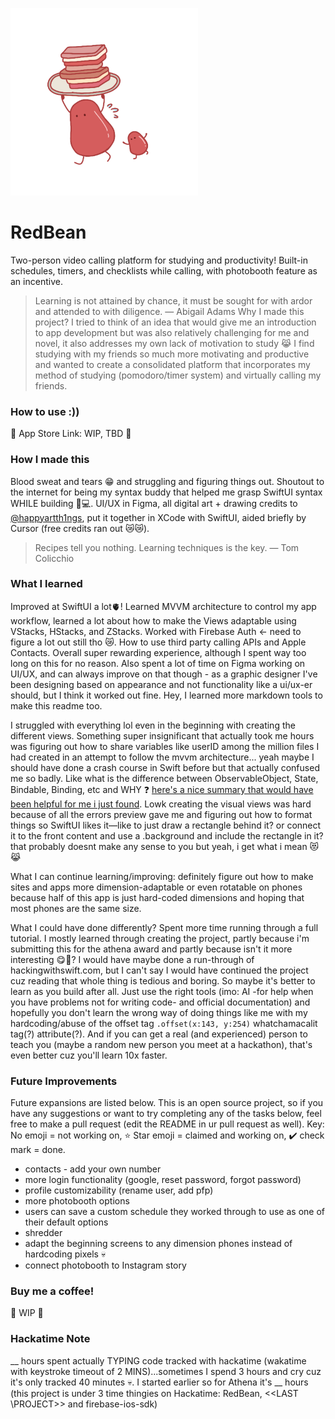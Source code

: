 <img src="https://github.com/angelLi17/RedBean/blob/06ed25e6a5cbca9f3e09ebfda366a9c79f6c74b1/RedBean/Assets.xcassets/Logo2.imageset/New%20Project.png" style="height:300px;width:300px;"></img>
# RedBean
Two-person video calling platform for studying and productivity! Built-in schedules, timers, and checklists while calling, with photobooth feature as an incentive.
>Learning is not attained by chance, it must be sought for with ardor and attended to with diligence. — Abigail Adams
Why I made this project? I tried to think of an idea that would give me an introduction to app development but was also relatively challenging for me and novel, it also addresses my own lack of motivation to study 😹 I find studying with my friends so much more motivating and productive and wanted to create a consolidated platform that incorporates my method of studying (pomodoro/timer system) and virtually calling my friends.

### How to use :))
🚧 App Store Link: WIP, TBD 🚧

### How I made this
Blood sweat and tears 😁 and struggling and figuring things out. Shoutout to the internet for being my syntax buddy that helped me grasp SwiftUI syntax WHILE building 🔨💻. UI/UX in Figma, all digital art + drawing credits to [\@happyartth1ngs](https://www.instagram.com/happyartth1ngs/), put it together in XCode with SwiftUI, aided briefly by Cursor (free credits ran out 😿😿).
>Recipes tell you nothing. Learning techniques is the key. — Tom Colicchio

### What I learned
Improved at SwiftUI a lot🫀! Learned MVVM architecture to control my app workflow, learned a lot about how to make the Views adaptable using VStacks, HStacks, and ZStacks. Worked with Firebase Auth <- need to figure a lot out still tho 😿. How to use third party calling APIs and Apple Contacts. Overall super rewarding experience, although I spent way too long on this for no reason. Also spent a lot of time on Figma working on UI/UX, and can always improve on that though - as a graphic designer I've been designing based on appearance and not functionality like a ui/ux-er should, but I think it worked out fine. Hey, I learned more markdown tools to make this readme too.

I struggled with everything lol even in the beginning with creating the different views. Something super insignificant that actually took me hours was figuring out how to share variables like userID among the million files I had created in an attempt to follow the mvvm architecture... yeah maybe I should have done a crash course in Swift before but that actually confused me so badly. Like what is the difference between ObservableObject, State, Bindable, Binding, etc and WHY ❓ [here's a nice summary that would have been helpful for me i just found](https://www.hackingwithswift.com/quick-start/swiftui/all-swiftui-property-wrappers-explained-and-compared). Lowk creating the visual views was hard because of all the errors preview gave me and figuring out how to format things so SwiftUI likes it—like to just draw a rectangle behind it? or connect it to the front content and use a .background and include the rectangle in it? that probably doesnt make any sense to you but yeah, i get what i mean 😻😹

What I can continue learning/improving: definitely figure out how to make sites and apps more dimension-adaptable or even rotatable on phones because half of this app is just hard-coded dimensions and hoping that most phones are the same size. 

What I could have done differently? Spent more time running through a full tutorial. I mostly learned through creating the project, partly because i'm submitting this for the athena award and partly because isn't it more interesting 😋🥖? I would have maybe done a run-through of hackingwithswift.com, but I can't say I would have continued the project cuz reading that whole thing is tedious and boring. So maybe it's better to learn as you build after all. Just use the right tools (imo: AI -for help when you have problems not for writing code- and official documentation) and hopefully you don't learn the wrong way of doing things like me with my hardcoding/abuse of the offset tag `.offset(x:143, y:254)` whatchamacalit tag(?) attribute(?). And if you can get a real (and experienced) person to teach you (maybe a random new person you meet at a hackathon), that's even better cuz you'll learn 10x faster.

### Future Improvements
Future expansions are listed below. This is an open source project, so if you have any suggestions or want to try completing any of the tasks below, feel free to make a pull request (edit the README in ur pull request as well). 
Key: No emoji = not working on, ⭐ Star emoji = claimed and working on, ✔️ check mark = done.
- contacts - add your own number
- more login functionality (google, reset password, forgot password)
- profile customizability (rename user, add pfp)
- more photobooth options
- users can save a custom schedule they worked through to use as one of their default options
- shredder
- adapt the beginning screens to any dimension phones instead of hardcoding pixels :skull:
- connect photobooth to Instagram story

### Buy me a coffee!
🚧 WIP 🚧

### Hackatime Note
__ hours spent actually TYPING code tracked with hackatime (wakatime with keystroke timeout of 2 MINS)...sometimes I spend 3 hours and cry cuz it's only tracked 40 minutes 💀. I started earlier so for Athena it's __ hours (this project is under 3 time thingies on Hackatime: RedBean, <<LAST \PROJECT>> and firebase-ios-sdk)

